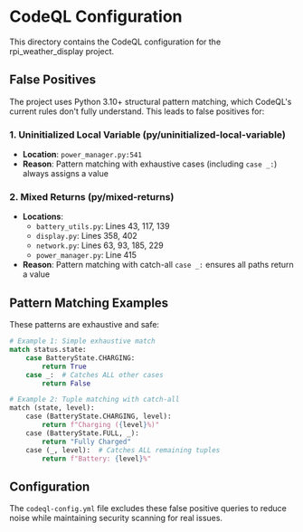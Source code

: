# CodeQL Configuration

This directory contains the CodeQL configuration for the rpi_weather_display project.

## False Positives

The project uses Python 3.10+ structural pattern matching, which CodeQL's current rules don't fully understand. This leads to false positives for:

### 1. Uninitialized Local Variable (py/uninitialized-local-variable)
- **Location**: `power_manager.py:541`
- **Reason**: Pattern matching with exhaustive cases (including `case _:`) always assigns a value

### 2. Mixed Returns (py/mixed-returns)
- **Locations**: 
  - `battery_utils.py`: Lines 43, 117, 139
  - `display.py`: Lines 358, 402
  - `network.py`: Lines 63, 93, 185, 229
  - `power_manager.py`: Line 415
- **Reason**: Pattern matching with catch-all `case _:` ensures all paths return a value

## Pattern Matching Examples

These patterns are exhaustive and safe:

```python
# Example 1: Simple exhaustive match
match status.state:
    case BatteryState.CHARGING:
        return True
    case _:  # Catches ALL other cases
        return False

# Example 2: Tuple matching with catch-all
match (state, level):
    case (BatteryState.CHARGING, level):
        return f"Charging ({level}%)"
    case (BatteryState.FULL, _):
        return "Fully Charged"
    case (_, level):  # Catches ALL remaining tuples
        return f"Battery: {level}%"
```

## Configuration

The `codeql-config.yml` file excludes these false positive queries to reduce noise while maintaining security scanning for real issues.